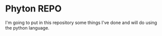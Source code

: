 # Phyton REPO

I'm going to put in this repository some things I've done and will do using the python language.